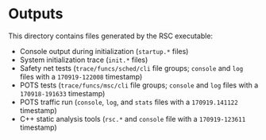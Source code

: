 # Outputs

This directory contains files generated by the RSC executable:

* Console output during initialization (`startup.*` files)
* System initialization trace (`init.*` files)
* Safety net tests (`trace/funcs/sched/cli` file groups; `console` and `log` files with a  `170919-122008` timestamp)
* POTS tests (`trace/funcs/msc/cli` file groups; `console` and `log` files with a `170918-191633` timestamp)
* POTS traffic run (`console`, `log`, and `stats` files with a `170919.141122` timestamp)
* C++ static analysis tools (`rsc.*` and `console` file with a `170919-123611` timestamp)
